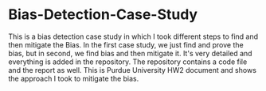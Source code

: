 # Bias-Detection-Case-Study
This is a bias detection case study in which I took different steps to find and then mitigate the Bias. In the first case study, we just find and prove the bias, but in second, we find bias and then mitigate it. It's very detailed and everything is added in the repository.
The repository contains a code file and the report as well.
This is Purdue University HW2 document and shows the approach I took to mitigate the bias.
